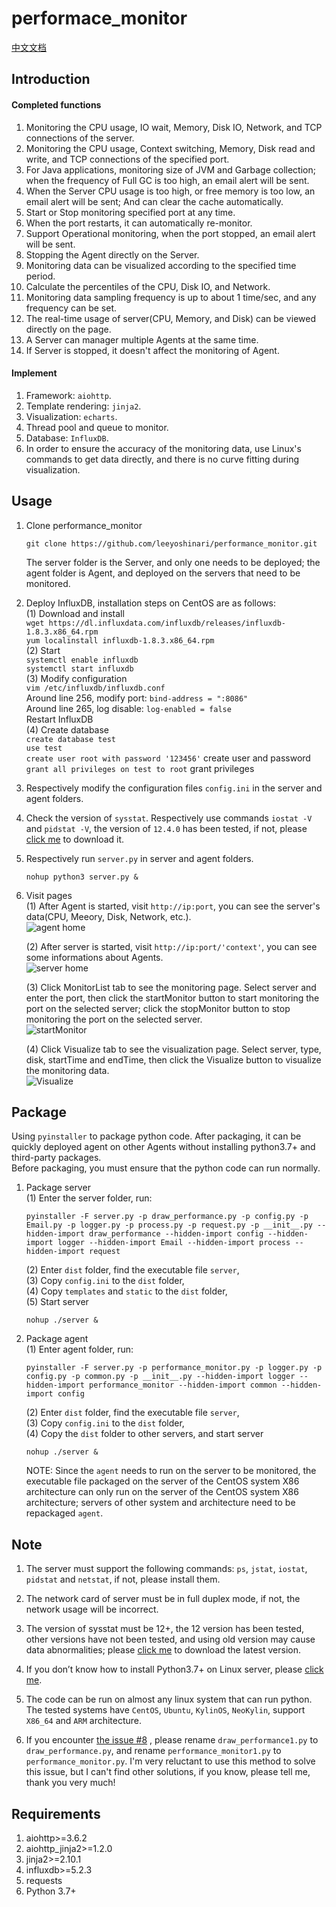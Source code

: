 # performace_monitor
[中文文档](https://github.com/leeyoshinari/performance_monitor/blob/master/server/static/README_zh_CN.md)
## Introduction
#### Completed functions<br>
1. Monitoring the CPU usage, IO wait, Memory, Disk IO, Network, and TCP connections of the server.<br>
2. Monitoring the CPU usage, Context switching, Memory, Disk read and write, and TCP connections of the specified port.<br>
3. For Java applications, monitoring size of JVM and Garbage collection; when the frequency of Full GC is too high, an email alert will be sent.<br>
4. When the Server CPU usage is too high, or free memory is too low, an email alert will be sent; And can clear the cache automatically.<br>
5. Start or Stop monitoring specified port at any time.<br>
6. When the port restarts, it can automatically re-monitor.<br>
7. Support Operational monitoring, when the port stopped, an email alert will be sent.<br>
8. Stopping the Agent directly on the Server.<br>
9. Monitoring data can be visualized according to the specified time period.<br>
10. Calculate the percentiles of the CPU, Disk IO, and Network.<br>
11. Monitoring data sampling frequency is up to about 1 time/sec, and any frequency can be set.<br>
12. The real-time usage of server(CPU, Memory, and Disk) can be viewed directly on the page.<br>
13. A Server can manager multiple Agents at the same time.<br>
14. If Server is stopped, it doesn't affect the monitoring of Agent.

#### Implement
1. Framework: `aiohttp`.<br>
2. Template rendering: `jinja2`.<br>
3. Visualization: `echarts`.<br>
4. Thread pool and queue to monitor.<br>
5. Database: `InfluxDB`.<br>
6. In order to ensure the accuracy of the monitoring data, use Linux's commands to get data directly, and there is no curve fitting during visualization. <br>

## Usage
1. Clone performance_monitor
   ```shell
   git clone https://github.com/leeyoshinari/performance_monitor.git
   ```
   The server folder is the Server, and only one needs to be deployed; the agent folder is Agent, and deployed on the servers that need to be monitored.<br>

2. Deploy InfluxDB, installation steps on CentOS are as follows:<br>
    (1) Download and install<br>
        `wget https://dl.influxdata.com/influxdb/releases/influxdb-1.8.3.x86_64.rpm` <br>
        `yum localinstall influxdb-1.8.3.x86_64.rpm` <br>
    (2) Start<br>
        `systemctl enable influxdb` <br>
        `systemctl start influxdb` <br>
    (3) Modify configuration<br>
         `vim /etc/influxdb/influxdb.conf` <br>
         Around line 256, modify port: `bind-address = ":8086"` <br>
         Around line 265, log disable: `log-enabled = false` <br>
         Restart InfluxDB <br>
    (4) Create database<br>
        `create database test` <br>
        `use test` <br>
        `create user root with password '123456'` create user and password <br>
        `grant all privileges on test to root` grant privileges <br>
   
3. Respectively modify the configuration files `config.ini` in the server and agent folders.<br>

4. Check the version of `sysstat`. Respectively use commands `iostat -V` and `pidstat -V`, the version of `12.4.0` has been tested, if not, please [click me](http://sebastien.godard.pagesperso-orange.fr/download.html) to download it.

5. Respectively run `server.py` in server and agent folders.
   ```shell
   nohup python3 server.py &
   ```

5. Visit pages<br>
   (1) After Agent is started, visit `http://ip:port`, you can see the server's data(CPU, Meeory, Disk, Network, etc.).<br>
   ![agent home](https://github.com/leeyoshinari/performance_monitor/blob/master/server/static/agent.jpg)
   
   (2) After server is started, visit `http://ip:port/'context'`, you can see some informations about Agents.<br>
   ![server home](https://github.com/leeyoshinari/performance_monitor/blob/master/server/static/home.jpg)
   
   (3) Click MonitorList tab to see the monitoring page. Select server and enter the port, then click the startMonitor button to start monitoring the port on the selected server; click the stopMonitor button to stop monitoring the port on the selected server.<br>
   ![startMonitor](https://github.com/leeyoshinari/performance_monitor/blob/master/server/static/monitor.jpg)
   
   (4) Click Visualize tab to see the visualization page. Select server, type, disk, startTime and endTime, then click the Visualize button to visualize the monitoring data.<br>
   ![Visualize](https://github.com/leeyoshinari/performance_monitor/blob/master/server/static/visual.jpg)
   
## Package
Using `pyinstaller` to package python code. After packaging, it can be quickly deployed agent on other Agents without installing python3.7+ and third-party packages.<br>
Before packaging, you must ensure that the python code can run normally.<br>
1. Package server<br>
    (1) Enter the server folder, run:<br>
    ```
    pyinstaller -F server.py -p draw_performance.py -p config.py -p Email.py -p logger.py -p process.py -p request.py -p __init__.py --hidden-import draw_performance --hidden-import config --hidden-import logger --hidden-import Email --hidden-import process --hidden-import request
    ```
    (2) Enter `dist` folder, find the executable file `server`,<br>
    (3) Copy `config.ini` to the `dist` folder,<br>
    (4) Copy `templates` and `static` to the `dist` folder,<br>
    (5) Start server
    ```shell
    nohup ./server &
    ```

2. Package agent<br>
    (1) Enter agent folder, run:<br>
    ```shell
    pyinstaller -F server.py -p performance_monitor.py -p logger.py -p config.py -p common.py -p __init__.py --hidden-import logger --hidden-import performance_monitor --hidden-import common --hidden-import config
    ```
    (2) Enter `dist` folder, find the executable file `server`,<br>
    (3) Copy `config.ini` to the `dist` folder,<br>
    (4) Copy the `dist` folder to other servers, and start server
    ```shell
    nohup ./server &
    ```
   NOTE: Since the `agent` needs to run on the server to be monitored, the executable file packaged on the server of the CentOS system X86 architecture can only run on the server of the CentOS system X86 architecture; servers of other system and architecture need to be repackaged `agent`. <br>

## Note
1. The server must support the following commands: `ps`, `jstat`, `iostat`, `pidstat` and `netstat`, if not, please install them. 

2. The network card of server must be in full duplex mode, if not, the network usage will be incorrect.

3. The version of sysstat must be 12+, the 12 version has been tested, other versions have not been tested, and using old version may cause data abnormalities; please [click me](http://sebastien.godard.pagesperso-orange.fr/download.html) to download the latest version.

4. If you don’t know how to install Python3.7+ on Linux server, please [click me](https://github.com/leeyoshinari/performance_monitor/wiki/Python-3.7.x-%E5%AE%89%E8%A3%85).

5. The code can be run on almost any linux system that can run python. The tested systems have `CentOS`, `Ubuntu`, `KylinOS`, `NeoKylin`, support `X86_64` and `ARM` architecture.

6. If you encounter [the issue #8](https://github.com/leeyoshinari/performance_monitor/issues/8) , please rename `draw_performance1.py` to `draw_performance.py`, and rename `performance_monitor1.py` to `performance_monitor.py`. I'm very reluctant to use this method to solve this issue, but I can't find other solutions, if you know, please tell me, thank you very much!

## Requirements
1. aiohttp>=3.6.2
2. aiohttp_jinja2>=1.2.0
3. jinja2>=2.10.1
4. influxdb>=5.2.3
5. requests
6. Python 3.7+
